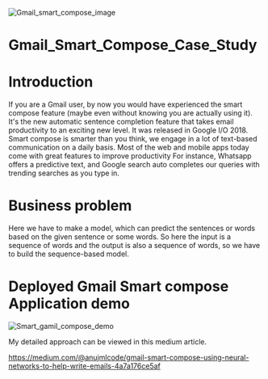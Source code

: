 ![Gmail_smart_compose_image](https://user-images.githubusercontent.com/92272579/176687458-98e5c9e2-a414-4fb5-994c-8daa14599179.jpg)

# Gmail_Smart_Compose_Case_Study

# Introduction
If you are a Gmail user, by now you would have experienced the smart compose feature (maybe even without knowing you are actually using it). It's the new automatic sentence completion feature that takes email productivity to an exciting new level. It was released in Google I/O 2018.
Smart compose is smarter than you think, we engage in a lot of text-based communication on a daily basis. Most of the web and mobile apps today come with great features to improve productivity For instance, Whatsapp offers a predictive text, and Google search auto completes our queries with trending searches as you type in.

# Business problem
Here we have to make a model, which can predict the sentences or words based on the given sentence or some words. So here the input is a sequence of words and the output is also a sequence of words, so we have to build the sequence-based model.

# Deployed Gmail Smart compose Application demo

![Smart_gamil_compose_demo](https://user-images.githubusercontent.com/92272579/176687915-1bef2547-5a2f-4180-aa03-a9cffeed59e0.gif)

My detailed approach can be viewed in this medium article.

https://medium.com/@anujmlcode/gmail-smart-compose-using-neural-networks-to-help-write-emails-4a7a176ce5af
